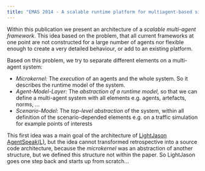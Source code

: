 ```yaml
---
title: "EMAS 2014 - A scalable runtime platform for multiagent-based simulation"
---
```


Within this publication we present an architecture of a _scalable multi-agent framework_. This idea based on the problem, that all current frameworks at one point are not constructed for a large number of agents nor flexible enough to create a very detailed behaviour, or add to an existing platform.

Based on this problem, we try to separate different elements on a multi-agent system:

* _Microkernel:_ The _execution_ of an agents and the whole system. So it describes the runtime model of the system.
* _Agent-Model-Layer:_ The _abstraction of a runtime model_, so that we can define a multi-agent system with all elements e.g. agents, artefacts, norms, ...
* _Scenario-Model:_ The _top-level abstraction_ of the system, within all definition of the scenario-depended elements e.g. on a traffic simulation for example points of interests

This first idea was a main goal of the architecture of [LightJason AgentSpeak(L)](/framework), but the idea cannot transformed retrospective into a source code architecture, because the _microkernel_ was an abstraction of another structure, but we defined this structure not within the paper. So LightJason goes one step back and starts up from scratch...
